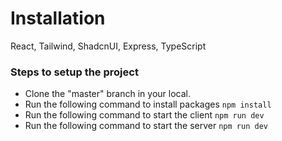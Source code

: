 # Installation

React, Tailwind, ShadcnUI, Express, TypeScript

### Steps to setup the project

- Clone the "master" branch in your local.
- Run the following command to install packages `npm install`
- Run the following command to start the client `npm run dev`
- Run the following command to start the server `npm run dev`
